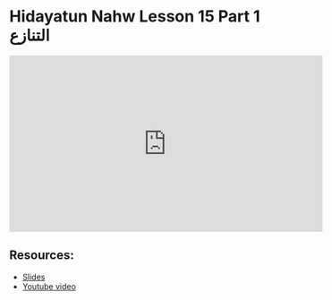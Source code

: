 # Hidayatun Nahw Lesson 15 Part 1 التنازع
                
<iframe width="560" height="315" src="https://www.youtube-nocookie.com/embed/IIa6gH72_YU?start=0" frameborder="0" allow="accelerometer; autoplay; encrypted-media; gyroscope; picture-in-picture" allowfullscreen="allowfullscreen">
</iframe><BR>

## Resources:
- [Slides](https://github.com/arshare/resources_balagha_pdfs)
- [Youtube video](https://www.youtube.com/watch?v=IIa6gH72_YU&list=PLzn0qdi6JpdtdAyaM2yvvY1Yk9i4EpLHD&index=50)

